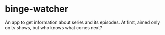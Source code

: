 # binge-watcher
An app to get information about series and its episodes. At first, aimed only on tv shows, but who knows what comes next?
